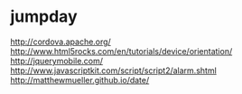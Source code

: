 jumpday
=======

http://cordova.apache.org/ <br>
http://www.html5rocks.com/en/tutorials/device/orientation/ <br>
http://jquerymobile.com/ <br>
http://www.javascriptkit.com/script/script2/alarm.shtml <br>
http://matthewmueller.github.io/date/ <br>
